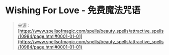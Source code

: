 <!--yml

category: 未分类

date: 2024-06-12 18:47:56

-->

# Wishing For Love - 免费魔法咒语

> 来源：[https://www.spellsofmagic.com/spells/beauty_spells/attractive_spells/10984/page.html#0001-01-01](https://www.spellsofmagic.com/spells/beauty_spells/attractive_spells/10984/page.html#0001-01-01)
